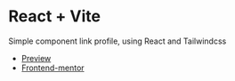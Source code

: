 # React + Vite

Simple component link profile, using React and Tailwindcss

- [Preview](https://preview-link-profile-frontend-mentor.netlify.app)
- [Frontend-mentor](https://www.frontendmentor.io/challenges/social-links-profile-UG32l9m6dQ)
